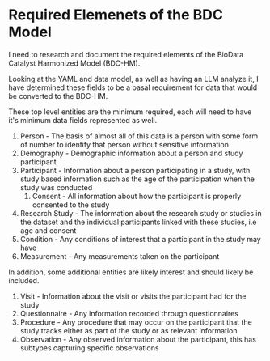 # Required Elemenets of the BDC Model

I need to research and document the required elements of the BioData Catalyst Harmonized Model (BDC-HM).

Looking at the YAML and data model, as well as having an LLM analyze it, I have determined these fields to be a basal requirement for data that would be converted to the BDC-HM.

These top level entities are the minimum required, each will need to have it's minimum data fields represented as well.
1. Person - The basis of almost all of this data is a person with some form of number to identify that person without sensitive information
2. Demography - Demographic information about a person and study participant
3. Participant - Information about a person participating in a study, with study based information such as the age of the participation when the study was conducted
	1. Consent - All information about how the participant is properly consented to the study
4. Research Study - The information about the research study or studies in the dataset and the individual participants linked with these studies, i.e age and consent
5. Condition - Any conditions of interest that a participant in the study may have
6. Measurement - Any measurements taken on the participant

In addition, some additional entities are likely interest and should likely be included.
 1. Visit - Information about the visit or visits the participant had for the study
 2. Questionnaire - Any information recorded through questionnaires
 3. Procedure - Any procedure that may occur on the participant that the study tracks either as part of the study or as relevant information
 4. Observation - Any observed information about the participant, this has subtypes capturing specific observations


